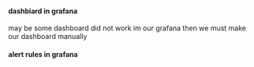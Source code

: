 
#### dashbiard in grafana

may be some dashboard did not work im our grafana then we must make our dashboard manually


#### alert rules in grafana










